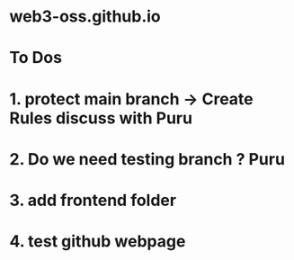 # web3-oss.github.io

# To Dos
# 1. protect main branch -> Create Rules discuss with Puru
# 2. Do we need testing branch ? Puru
# 3. add frontend folder
# 4. test github webpage
